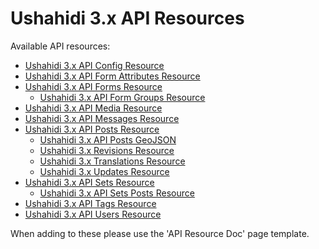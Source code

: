 # Ushahidi 3.x API Resources



Available API resources:

  * [Ushahidi 3.x API Config Resource](/display/WIKI/Ushahidi+3.x+API+Config+Resource)
  * [Ushahidi 3.x API Form Attributes Resource](/display/WIKI/Ushahidi+3.x+API+Form+Attributes+Resource)
  * [Ushahidi 3.x API Forms Resource](/display/WIKI/Ushahidi+3.x+API+Forms+Resource)
    * [Ushahidi 3.x API Form Groups Resource](/display/WIKI/Ushahidi+3.x+API+Form+Groups+Resource)
  * [Ushahidi 3.x API Media Resource](/display/WIKI/Ushahidi+3.x+API+Media+Resource)
  * [Ushahidi 3.x API Messages Resource](/display/WIKI/Ushahidi+3.x+API+Messages+Resource)
  * [Ushahidi 3.x API Posts Resource](/display/WIKI/Ushahidi+3.x+API+Posts+Resource)
    * [Ushahidi 3.x API Posts GeoJSON](/display/WIKI/Ushahidi+3.x+API+Posts+GeoJSON)
    * [Ushahidi 3.x Revisions Resource](/display/WIKI/Ushahidi+3.x+Revisions+Resource)
    * [Ushahidi 3.x Translations Resource](/display/WIKI/Ushahidi+3.x+Translations+Resource)
    * [Ushahidi 3.x Updates Resource](/display/WIKI/Ushahidi+3.x+Updates+Resource)
  * [Ushahidi 3.x API Sets Resource](/display/WIKI/Ushahidi+3.x+API+Sets+Resource)
    * [Ushahidi 3.x API Sets Posts Resource](/display/WIKI/Ushahidi+3.x+API+Sets+Posts+Resource)
  * [Ushahidi 3.x API Tags Resource](/display/WIKI/Ushahidi+3.x+API+Tags+Resource)
  * [Ushahidi 3.x API Users Resource](/display/WIKI/Ushahidi+3.x+API+Users+Resource)

When adding to these please use the 'API Resource Doc' page template.

